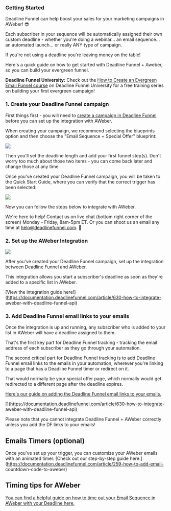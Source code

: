 ### Getting Started

Deadline Funnel can help boost your sales for your marketing campaigns in
AWeber! 😎

Each subscriber in your sequence will be automatically assigned their own
custom deadline - whether you're doing a webinar... an email sequence... an
automated launch... or really ANY type of campaign.

If you're not using a deadline you're leaving money on the table!

Here's a quick guide on how to get started with Deadline Funnel + Aweber, so
you can build your evergreen funnel.

**Deadline Funnel University:** Check out the [How to Create an Evergreen
Email Funnel course](https://university.deadlinefunnel.com/courses/evergreen)
on Deadline Funnel University for a free training series on building your
first evergreen campaign!

### 1\. Create your Deadline Funnel campaign

First things first - you will need to [create a campaign in Deadline
Funnel](https://deadlinefunnel.com/promotions/create) before you can set up
the integration with AWeber.

When creating your campaign, we recommend selecting the blueprints option and
then choose the "Email Sequence + Special Offer" blueprint:

![](https://s3.amazonaws.com/helpscout.net/docs/assets/53974d6ce4b0c76107b109d1/images/5d195eea04286305cb87e4e2/file-OiMtuGnVy8.jpg)

Then you'll set the deadline length and add your first funnel step(s). Don't
worry too much about those two items - you can come back later and change
those at any time.

Once you've created your Deadline Funnel campaign, you will be taken to the
Quick Start Guide, where you can verify that the correct trigger has been
selected:

![](https://s3.amazonaws.com/helpscout.net/docs/assets/53974d6ce4b0c76107b109d1/images/5d195f9804286305cb87e4e7/file-STESe46e9c.jpg)

Now you can follow the steps below to integrate with AWeber.

We're here to help! Contact us on live chat (bottom right corner of the
screen) Monday - Friday, 8am-5pm ET. Or you can shoot us an email any time at
help@deadlinefunnel.com. 🙂

### 2\. Set up the AWeber Integration

![](https://s3.amazonaws.com/helpscout.net/docs/assets/53974d6ce4b0c76107b109d1/images/5c118e692c7d3a31944f0f28/file-QdRWiConHU.png)

After you've created your Deadline Funnel campaign, set up the integration
between Deadline Funnel and AWeber.

This integration allows you start a subscriber's deadline as soon as they're
added to a specific list in AWeber.

[View the integration guide
here!](https://documentation.deadlinefunnel.com/article/630-how-to-integrate-
aweber-with-deadline-funnel-api)

### 3\. Add Deadline Funnel email links to your emails

Once the integration is up and running, any subscriber who is added to your
list in AWeber will have a deadline assigned to them.

That's the first key part for Deadline Funnel tracking - tracking the email
address of each subscriber as they go through your automation.

The second critical part for Deadline Funnel tracking is to add Deadline
Funnel email links to the emails in your automation, wherever you're linking
to a page that has a Deadline Funnel timer or redirect on it.

That would normally be your special offer page, which normally would get
redirected to a different page after the deadline expires.

[Here's our guide on adding the Deadline Funnel email links to your emails.
](https://documentation.deadlinefunnel.com/article/16-expiring-links)  

[](https://documentation.deadlinefunnel.com/article/630-how-to-integrate-
aweber-with-deadline-funnel-api)

Please note that you cannot integrate Deadline Funnel + AWeber correctly
unless you add the DF links to your emails!

## Emails Timers (optional)

Once you've set up your trigger, you can customize your AWeber emails with an
animated timer. [Check out our step-by-step guide
here.](https://documentation.deadlinefunnel.com/article/259-how-to-add-email-
countdown-code-to-aweber)

## Timing tips for AWeber

[You can find a helpful guide on how to time out your Email Sequence in AWeber
with your Deadline here.
](https://documentation.deadlinefunnel.com/article/661-timing-tips-for-aweber)  

